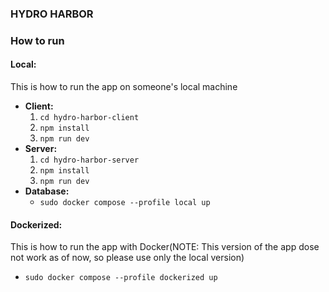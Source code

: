  ### HYDRO HARBOR

### How to run

#### Local:
This is how to run the app on someone's local machine
- **Client:**
  1. `cd hydro-harbor-client`
  2. `npm install`
  3. `npm run dev`
- **Server:**
  1. `cd hydro-harbor-server`
  2. `npm install`
  3. `npm run dev`
- **Database:**
  - `sudo docker compose --profile local up`

#### Dockerized:
This is how to run the app with Docker(NOTE: This version of the app dose not work as of now, so please use only the local version)
- `sudo docker compose --profile dockerized up`
